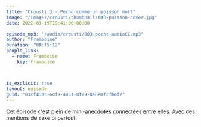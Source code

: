 ```yaml
---
title: "Crousti 3 - Pêcho comme un poisson mort"
image: "/images/crousti/thumbnail/003-poisson-cover.jpg"
date: 2022-03-19T19:41:00+00:00

episode_mp3: "/audio/crousti/003-pecho-audioCC.mp3"
author: "Framboise"
duration: "00:15:12"
people_link: 
  - name: Framboise
    key: framboise



is_explicit: true
layout: episode
guid: "03cf4103-64f9-4451-8fe9-8e0e0fcfbef7"
---
```


<PodcastHeader/>

Cet épisode c'est plein de mini-anecdotes connectées entre elles. Avec des mentions de sexe bi partout.
